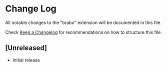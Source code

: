 # Change Log

All notable changes to the "brabo" extension will be documented in this file.

Check [Keep a Changelog](http://keepachangelog.com/) for recommendations on how to structure this file.

## [Unreleased]

- Initial release
